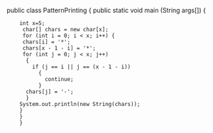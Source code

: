 public class PatternPrinting {
	public static void main (String args[]) {
		
		int x=5;
		 char[] chars = new char[x];
		 for (int i = 0; i < x; i++) {
		 chars[i] = '*';
		 chars[x - 1 - i] = '*';
		 for (int j = 0; j < x; j++) 
		  {
		    if (j == i || j == (x - 1 - i)) 
		      {
		        continue;
		      }
		  chars[j] = '-';
		  }
		System.out.println(new String(chars));
		}
		}
		}
